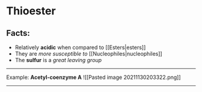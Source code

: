 # Thioester
## Facts:
- Relatively **acidic** when compared to [[Esters|esters]]
- They are *more susceptible to* [[Nucleophiles|nucleophiles]]
- The **sulfur** is a *great leaving group*

---
Example: **Acetyl-coenzyme A**
![[Pasted image 20211130203322.png]]

---
